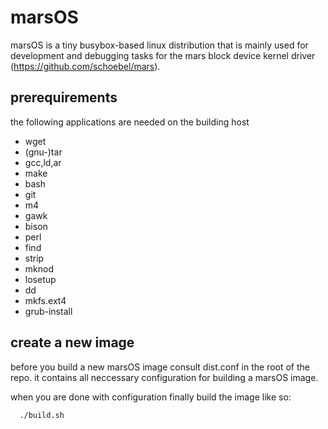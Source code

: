 # marsOS

marsOS is a tiny busybox-based linux distribution that is mainly used for development and debugging tasks
for the mars block device kernel driver (https://github.com/schoebel/mars).

## prerequirements

the following applications are needed on the building host

  * wget
  * (gnu-)tar
  * gcc,ld,ar
  * make
  * bash
  * git
  * m4
  * gawk
  * bison
  * perl
  * find
  * strip
  * mknod
  * losetup
  * dd
  * mkfs.ext4
  * grub-install
  
  ## create a new image
  
  before you build a new marsOS image consult dist.conf in the root of the repo.
  it contains all neccessary configuration for building a marsOS image.
  
  when you are done with configuration finally build the image like so:
  
      ./build.sh
